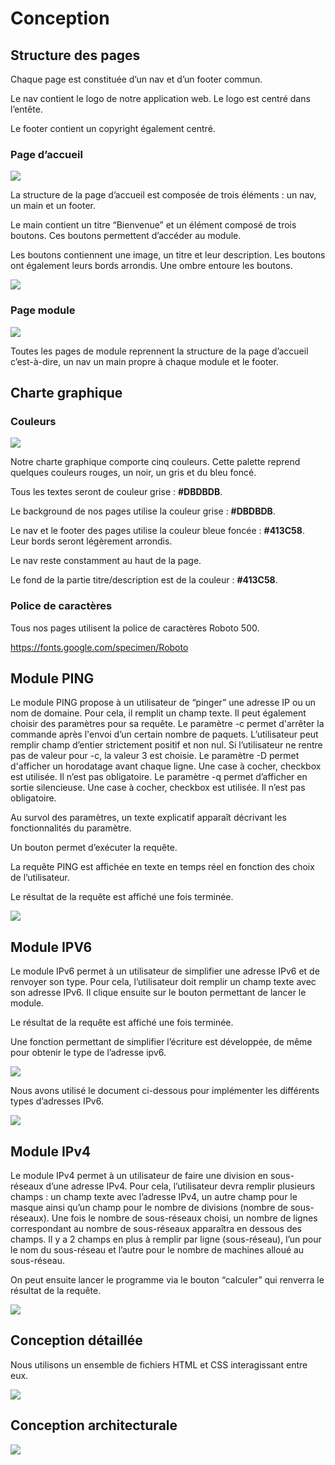 # Conception

## Structure des pages

Chaque page est constituée d’un nav et d’un footer commun.

Le nav contient le logo de notre application web. Le logo est centré dans l’entête.

Le footer contient un copyright également centré.

### Page d’accueil
![](https://media.discordapp.net/attachments/1165993401452331129/1186249436536516638/image.png?ex=65928fe1&is=65801ae1&hm=9cd8471ce5fdab676b125cd0a7478b700bf03441bfb2cc0b9e388951c2bad0ae&=&format=webp&quality=lossless&width=1070&height=621)

La structure de la page d’accueil est composée de trois éléments : un nav, un main et un footer.

Le main contient un titre “Bienvenue” et un élément composé de trois boutons. Ces boutons permettent d’accéder au module.

Les boutons contiennent une image, un titre et leur description. Les boutons ont également leurs bords arrondis. Une ombre entoure les boutons.

![](https://media.discordapp.net/attachments/1165993401452331129/1186329187326369903/maquette_homepage1.png?ex=6592da27&is=65806527&hm=4df30a33dccf8a9b907ca41f5e132fe6486616144e556cb8a963d4a985462661&=&format=webp&quality=lossless&width=1105&height=621)


### Page module

![](https://media.discordapp.net/attachments/1165993401452331129/1186304074291875850/image.png?ex=6592c2c3&is=65804dc3&hm=a9c1668a1a0abc8b7f19636c3bc8bb8f1264a786d047b437dfb27599b114c503&=&format=webp&quality=lossless&width=1339&height=621)

Toutes les pages de module reprennent la structure de la page d’accueil c’est-à-dire, un nav un main propre à chaque module et le footer.

## Charte graphique

### Couleurs

![](https://media.discordapp.net/attachments/1165993401452331129/1186300501390807121/image.png?ex=6592bf6f&is=65804a6f&hm=28ef56b7cb8b9e4193e6c6eacd397edd9ee0bd1ef6b3f564764712710dfc2e45&=&format=webp&quality=lossless)

Notre charte graphique comporte cinq couleurs. Cette palette reprend quelques couleurs rouges, un noir, un gris et du bleu foncé.

Tous les textes seront de couleur grise : **#DBDBDB**.

Le background de nos pages utilise la couleur grise : **#DBDBDB**.

Le nav et le footer des pages utilise la couleur bleue foncée : **#413C58**.
Leur bords seront légèrement arrondis.

Le nav reste constamment au haut de la page.

Le fond de la partie titre/description est de la couleur : **#413C58**.

### Police de caractères

Tous nos pages utilisent la police de caractères Roboto 500.

https://fonts.google.com/specimen/Roboto

## Module PING

Le module PING propose à un utilisateur de “pinger” une adresse IP ou un nom de domaine. Pour cela, il remplit un champ texte. Il peut également choisir des paramètres pour sa requête.
Le paramètre -c permet d'arrêter la commande après l'envoi d’un certain nombre de paquets. L’utilisateur peut remplir champ d’entier strictement positif et non nul. Si l’utilisateur ne rentre pas de valeur pour -c, la valeur 3 est choisie.
Le paramètre -D permet d'afficher un horodatage avant chaque ligne. Une case à cocher, checkbox est utilisée. Il n’est pas obligatoire.
Le paramètre -q permet d’afficher en sortie silencieuse. Une case à cocher, checkbox est utilisée. Il n’est pas obligatoire.

Au survol des paramètres, un texte explicatif apparaît décrivant les fonctionnalités du paramètre.

Un bouton permet d’exécuter la requête.

La requête PING est affichée en texte en temps réel en fonction des choix de l’utilisateur.

Le résultat de la requête est affiché une fois terminée.

![](https://media.discordapp.net/attachments/1186326822724571277/1186950850074116137/maquette_ping.png?ex=65951d1f&is=6582a81f&hm=feaf9e0be13a368c096b85e66a8bbcd517511feb292ea21a0c1ef446f276d5bd&=&format=webp&quality=lossless&width=1307&height=629)

## Module IPV6

Le module IPv6 permet à un utilisateur de simplifier une adresse IPv6 et de renvoyer son type. 
Pour cela, l’utilisateur doit remplir un champ texte avec son adresse IPv6. Il clique ensuite sur le bouton permettant de lancer le module.

Le résultat de la requête est affiché une fois terminée.

Une fonction permettant de simplifier l’écriture est développée, de même pour obtenir le type de l’adresse ipv6.

![](https://media.discordapp.net/attachments/1186326822724571277/1187023107022671912/Untitled-2022-10-28-17431.png?ex=6595606a&is=6582eb6a&hm=f14baf203de8312ef0258c4957120eb30ee9990bf74a881007340bf8b2e897fc&=&format=webp&quality=lossless&width=1246&height=593)

Nous avons utilisé le document ci-dessous pour implémenter les différents types d’adresses IPv6.

![](https://technoskillscom.files.wordpress.com/2021/01/image-16.png?w=605)

## Module IPv4 

Le module IPv4 permet à un utilisateur de faire une division en sous-réseaux d’une adresse IPv4. 
Pour cela, l’utilisateur devra remplir plusieurs champs : un champ texte avec l’adresse IPv4, un autre champ pour le masque ainsi qu’un champ pour le nombre de divisions (nombre de sous-réseaux). 
Une fois le nombre de sous-réseaux choisi, un nombre de lignes correspondant au nombre de sous-réseaux apparaîtra en dessous des champs. Il y a 2 champs en plus à remplir par ligne (sous-réseau), l’un pour le nom du sous-réseau et l’autre pour le nombre de machines alloué au sous-réseau. 

On peut ensuite lancer le programme via le bouton “calculer” qui renverra le résultat de la requête.

![](https://cdn.discordapp.com/attachments/1165993401452331129/1187405404557291653/Untitled-2022-10-28-17432.png?ex=6596c475&is=65844f75&hm=2ee64407e5279f7005d64c7702b263292c9aad99a6eb45832edbc3de2f401925&)

## Conception détaillée

Nous utilisons un ensemble de fichiers HTML et CSS interagissant entre eux.

![](https://media.discordapp.net/attachments/1186326822724571277/1187664669519908935/image.png?ex=6597b5ea&is=658540ea&hm=de4038d6297ce0345532a5abcf6e00c85d51ec4d33b916553fd34d39921d5ec7&=&format=webp&quality=lossless&width=1223&height=593)

## Conception architecturale

![](https://media.discordapp.net/attachments/1186326822724571277/1187663833687408640/image.png?ex=6597b523&is=65854023&hm=4fa6bef29eba2b9996a872dff927fb94f34bfa88d4259fbe9508c7adfb33f87e&=&format=webp&quality=lossless&width=1130&height=377)